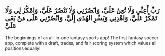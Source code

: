 رَبِّ أَعِنِّي وَلَا تُعِنْ عَلَيَّ، وَانْصُرْنِي وَلَا تَنْصُرْ عَلَيَّ، وَامْكُرْ لِي وَلَا تَمْكُرْ عَلَيَّ، وَاهْدِنِي وَيَسِّرِ الهُدَى إِلَيَّ، وَانْصُرْنِي عَلَى مَنْ بَغَى عَلَيَّ
-------------------------------------------------------------------------------------------------------------------------------------------------------------------------------------------------------------------------

The beginnings of an all-in-one fantasy sports app! The first fantasy soccer app, complete with a draft, trades, and fair scoring system which values all positions equally! 
